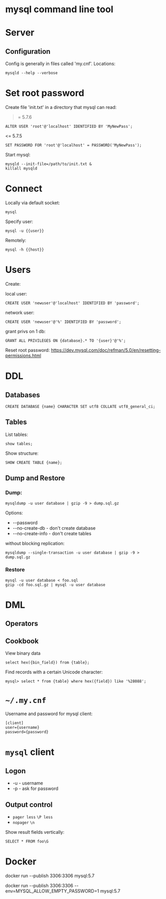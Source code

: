 # mysql command line tool

# Server

## Configuration

Config is generally in files called 'my.cnf'.
Locations:
```
mysqld --help --verbose
```

# Set root password

Create file 'init.txt' in a directory that mysql can read:

>= 5.7.6

```
ALTER USER 'root'@'localhost' IDENTIFIED BY 'MyNewPass';
```

<= 5.7.5

```
SET PASSWORD FOR 'root'@'localhost' = PASSWORD('MyNewPass');
```

Start mysql:

```
mysqld --init-file=/path/to/init.txt &
killall mysqld
```

# Connect

Locally via default socket:

```
mysql
```

Specify user:

```
mysql -u {{user}}
```

Remotely:

```
mysql -h {{host}}
```

# Users

Create:

local user:

```
CREATE USER 'newuser'@'localhost' IDENTIFIED BY 'password';
```

network user:

```
CREATE USER 'newuser'@'%' IDENTIFIED BY 'password';
```

grant privs on 1 db:

```
GRANT ALL PRIVILEGES ON {database}.* TO '{user}'@'%';
```

Reset root password:
https://dev.mysql.com/doc/refman/5.0/en/resetting-permissions.html

# DDL

## Databases

```
CREATE DATABASE {name} CHARACTER SET utf8 COLLATE utf8_general_ci;
```

## Tables

List tables:

```
show tables;
```

Show structure:

```
SHOW CREATE TABLE {name};
```

## Dump and Restore

### Dump:

```
mysqldump -u user database | gzip -9 > dump.sql.gz
```

Options:

* --password
* --no-create-db - don't create database
* --no-create-info - don't create tables

without blocking replication:

```
mysqldump --single-transaction -u user database | gzip -9 > dump.sql.gz 
```

### Restore

```
mysql -u user database < foo.sql
gzip -cd foo.sql.gz | mysql -u user database
```

# DML

## Operators

## Cookbook

View binary data

```
select hex({bin_field}) from {table};
```

Find records with a certain Unicode character:

```
mysql> select * from {table} where hex({field}) like '%28088';
```

# `~/.my.cnf`

Username and password for mysql client:

```
[client]
user={username}
password={password}
```

# `mysql` client

## Logon

* -u - username
* -p - ask for password

## Output control

* `pager less` `\P less`
* `nopager` `\n`

Show result fields vertically:

```
SELECT * FROM foo\G
```

# Docker

docker run --publish 3306:3306 mysql:5.7

docker run --publish 3306:3306 --env=MYSQL_ALLOW_EMPTY_PASSWORD=1  mysql:5.7

